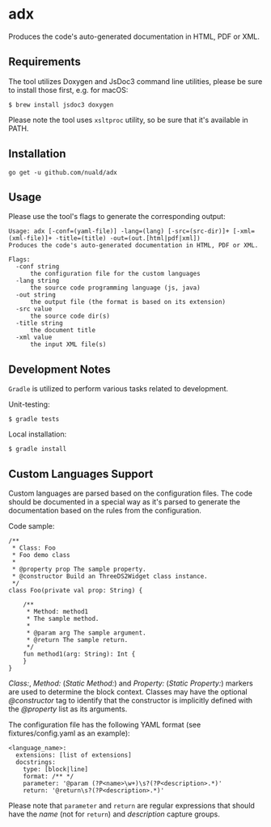 # adx
Produces the code's auto-generated documentation in HTML, PDF or XML.

## Requirements

The tool utilizes Doxygen and JsDoc3 command line utilities, please be sure
to install those first, e.g. for macOS:

    $ brew install jsdoc3 doxygen

Please note the tool uses `xsltproc` utility, so be sure that it's available
in PATH.

## Installation

    go get -u github.com/nuald/adx

## Usage

Please use the tool's flags to generate the corresponding output:

```
Usage: adx [-conf=(yaml-file)] -lang=(lang) [-src=(src-dir)]+ [-xml=(xml-file)]+ -title=(title) -out=(out.[html|pdf|xml])
Produces the code's auto-generated documentation in HTML, PDF or XML.

Flags:
  -conf string
      the configuration file for the custom languages
  -lang string
      the source code programming language (js, java)
  -out string
      the output file (the format is based on its extension)
  -src value
      the source code dir(s)
  -title string
      the document title
  -xml value
      the input XML file(s)
```

## Development Notes

`Gradle` is utilized to perform various tasks related to development.

Unit-testing:

    $ gradle tests

Local installation:

    $ gradle install

## Custom Languages Support

Custom languages are parsed based on the configuration files. The code should be documented
in a special way as it's parsed to generate the documentation based on the rules
from the configuration.

Code sample:

```
/**
 * Class: Foo
 * Foo demo class
 *
 * @property prop The sample property.
 * @constructor Build an ThreeDS2Widget class instance.
 */
class Foo(private val prop: String) {

    /**
     * Method: method1
     * The sample method.
     *
     * @param arg The sample argument.
     * @return The sample return.
     */
    fun method1(arg: String): Int {
    }
}
```

*Class:*, *Method:* (*Static Method:*) and *Property:* (*Static Property:*) markers
are used to determine the block context. Classes may have the optional
*@constructor* tag to identify that the constructor is implicitly defined
with the *@property* list as its arguments.

The configuration file has the following YAML format (see fixtures/config.yaml as an example):

```
<language_name>:
  extensions: [list of extensions]
  docstrings:
    type: [block|line]
    format: /** */
    parameter: '@param (?P<name>\w+)\s?(?P<description>.*)'
    return: '@return\s?(?P<description>.*)'
```

Please note that `parameter` and `return` are regular expressions that should have
the *name* (not for `return`) and *description* capture groups.
